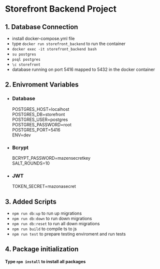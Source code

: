# Storefront Backend Project

## 1. Database Connection

- install docker-compose.yml file
- type `docker run storefront_backend` to run the container
- `docker exec -it storefront_backend bash`
- `su postgres`
- `psql postgres`
- `\c storefront`
- database running on port 5416 mapped to 5432 in the docker container

## 2. Enivroment Variables

- ### Database

  POSTGRES_HOST=localhost<br>
  POSTGRES_DB=storefront<br>
  POSTGRES_USER=postgres<br>
  POSTGRES_PASSWORD=root<br>
  POSTGRES_PORT=5416<br>
  ENV=dev<br>

- ### Bcrypt

  BCRYPT_PASSWORD=mazensecretkey<br>
  SALT_ROUNDS=10

- ### JWT
  TOKEN_SECRET=mazonasecret

## 3. Added Scripts

- `npm run db:up` to run up migrations
- `npm run db:down` to run down migrations
- `npm run db:reset` to run all down migrations
- `npm run build` to compile ts to js
- `npm run test` to prepare testing enviroment and run tests

## 4. Package initialization

#### Type `npm install` to install all packages
